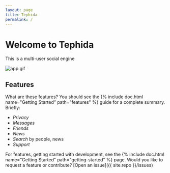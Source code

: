 ```yaml
---
layout: page
title: Tephida
permalink: /
---
```


# Welcome to Tephida

This is a multi-user social engine

![app.gif](https://raw.githubusercontent.com/Tephida/vii/master/images/app.gif)


## Features

What are these features? You should see the {% include doc.html name="Getting Started" path="features" %}
guide for a complete summary. Briefly:

 - *Privacy*
 - *Messages*
 - *Friends*
 - *News*
 - *Search* by people, news
 - *Support*

For features, getting started with development, see the {% include doc.html name="Getting Started" path="getting-started" %} page. Would you like to request a feature or contribute?
[Open an issue]({{ site.repo }}/issues)

